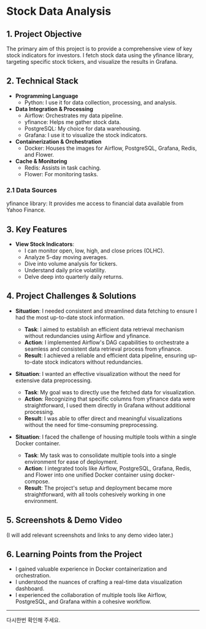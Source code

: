 # Stock Data Analysis

## 1. Project Objective

The primary aim of this project is to provide a comprehensive view of key stock indicators for investors. I fetch stock data using the yfinance library, targeting specific stock tickers, and visualize the results in Grafana.

## 2. Technical Stack

- **Programming Language**
  - Python: I use it for data collection, processing, and analysis.
- **Data Integration & Processing**
  - Airflow: Orchestrates my data pipeline.
  - yfinance: Helps me gather stock data.
  - PostgreSQL: My choice for data warehousing.
  - Grafana: I use it to visualize the stock indicators.
- **Containerization & Orchestration**
  - Docker: Houses the images for Airflow, PostgreSQL, Grafana, Redis, and Flower.
- **Cache & Monitoring**
  - Redis: Assists in task caching.
  - Flower: For monitoring tasks.

### 2.1 Data Sources

yfinance library: It provides me access to financial data available from Yahoo Finance.

## 3. Key Features

- **View Stock Indicators**:
  - I can monitor open, low, high, and close prices (OLHC).
  - Analyze 5-day moving averages.
  - Dive into volume analysis for tickers.
  - Understand daily price volatility.
  - Delve deep into quarterly daily returns.

## 4. Project Challenges & Solutions

- **Situation**: I needed consistent and streamlined data fetching to ensure I had the most up-to-date stock information.

  - **Task**: I aimed to establish an efficient data retrieval mechanism without redundancies using Airflow and yfinance.
  - **Action**: I implemented Airflow's DAG capabilities to orchestrate a seamless and consistent data retrieval process from yfinance.
  - **Result**: I achieved a reliable and efficient data pipeline, ensuring up-to-date stock indicators without redundancies.

- **Situation**: I wanted an effective visualization without the need for extensive data preprocessing.

  - **Task**: My goal was to directly use the fetched data for visualization.
  - **Action**: Recognizing that specific columns from yfinance data were straightforward, I used them directly in Grafana without additional processing.
  - **Result**: I was able to offer direct and meaningful visualizations without the need for time-consuming preprocessing.

- **Situation**: I faced the challenge of housing multiple tools within a single Docker container.
  - **Task**: My task was to consolidate multiple tools into a single environment for ease of deployment.
  - **Action**: I integrated tools like Airflow, PostgreSQL, Grafana, Redis, and Flower into one unified Docker container using docker-compose.
  - **Result**: The project's setup and deployment became more straightforward, with all tools cohesively working in one environment.

## 5. Screenshots & Demo Video

(I will add relevant screenshots and links to any demo video later.)

## 6. Learning Points from the Project

- I gained valuable experience in Docker containerization and orchestration.
- I understood the nuances of crafting a real-time data visualization dashboard.
- I experienced the collaboration of multiple tools like Airflow, PostgreSQL, and Grafana within a cohesive workflow.

---

다시한번 확인해 주세요.
